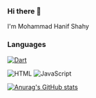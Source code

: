 ### Hi there 👋
I'm Mohammad Hanif Shahy

### Languages  
[ ![Dart](https://github.com/dart-lang/site-shared/blob/main/src/_assets/image/dart/logo/64.png) ](https://www.dart.dev)  

![HTML](https://img.shields.io/badge/-HTML-E34F26?style=flat&logo=html5&logoColor=white) 
![JavaScript](https://img.shields.io/badge/-JavaScript-C69D00?style=flat&logo=javascript&logoColor=white)

[![Anurag's GitHub stats](https://github-readme-stats.vercel.app/api?username=hanifshahy)](https://github.com/hanifshahy/github-readme-stats)

